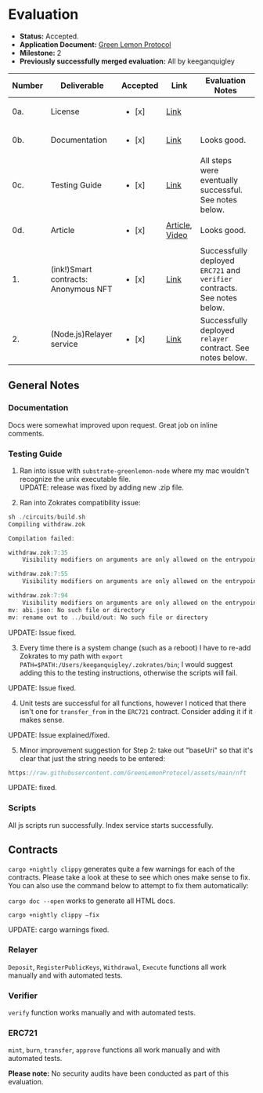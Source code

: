 # Evaluation

- **Status:** Accepted.
- **Application Document:** [Green Lemon Protocol](https://github.com/w3f/Grants-Program/blob/master/applications/GreenLemon.md) 
- **Milestone:** 2
- **Previously successfully merged evaluation:** All by keeganquigley

| Number | Deliverable | Accepted | Link | Evaluation Notes |
| ------ | ----------- | -------- | ---- |----------------- |
| 0a. | License |<ul><li>[x] </li></ul>|[Link](https://github.com/GreenLemonProtocol/dksap-polkadot/blob/main/LICENSE)|  |
| 0b.  | Documentation |<ul><li>[x] </li></ul>|[Link](https://github.com/GreenLemonProtocol/dksap-polkadot/blob/main/README.md)| Looks good. |
| 0c. | Testing Guide  |<ul><li>[x] </li></ul>|[Link](https://github.com/GreenLemonProtocol/dksap-polkadot/blob/main/README.md)| All steps were eventually successful. See notes below. |
| 0d. | Article  |<ul><li>[x] </li></ul>|[Article](https://medium.com/@wuyahuang/green-lemon-protocol-ii-an-anonymous-nft-solution-917046a8f1ef), [Video](https://www.youtube.com/watch?v=2cP22UEVMF0)| Looks good. |
| 1. | (ink!)Smart contracts: Anonymous NFT  |<ul><li>[x] </li></ul>|[Link](https://github.com/GreenLemonProtocol/ink/blob/main/contracts/erc721/lib.rs)| Successfully deployed `ERC721` and `verifier` contracts. See notes below.|
| 2. | (Node.js)Relayer service |<ul><li>[x] </li></ul>| [Link](https://github.com/GreenLemonProtocol/ink/blob/main/http/index.js) | Successfully deployed `relayer` contract. See notes below.|
## General Notes

### Documentation

Docs were somewhat improved upon request. Great job on inline comments.

### Testing Guide

1. Ran into issue with `substrate-greenlemon-node` where my mac wouldn't recognize the unix executable file. 
<br>UPDATE: release was fixed by adding new .zip file.

2. Ran into Zokrates compatibility issue:
```rust
sh ./circuits/build.sh
Compiling withdraw.zok

Compilation failed:

withdraw.zok:7:35
	Visibility modifiers on arguments are only allowed on the entrypoint function

withdraw.zok:7:55
	Visibility modifiers on arguments are only allowed on the entrypoint function

withdraw.zok:7:94
	Visibility modifiers on arguments are only allowed on the entrypoint function
mv: abi.json: No such file or directory
mv: rename out to ../build/out: No such file or directory
```
UPDATE: Issue fixed.

3. Every time there is a system change (such as a reboot) I have to re-add Zokrates to my path with `export PATH=$PATH:/Users/keeganquigley/.zokrates/bin`; I would suggest adding this to the testing instructions, otherwise the scripts will fail.

UPDATE: Issue fixed.

4. Unit tests are successful for all functions, however I noticed that there isn't one for `transfer_from` in the `ERC721` contract. Consider adding it if it makes sense.

UPDATE: Issue explained/fixed.

5. Minor improvement suggestion for Step 2: take out "baseUri" so that it's clear that just the string needs to be entered:
```rust
https://raw.githubusercontent.com/GreenLemonProtocol/assets/main/nft
```
UPDATE: fixed.
### Scripts

All js scripts run successfully. Index service starts successfully.

## Contracts

`cargo +nightly clippy` generates quite a few warnings for each of the contracts. Please take a look at these to see which ones make sense to fix. You can also use the command below to attempt to fix them automatically:

`cargo doc --open` works to generate all HTML docs.

`cargo +nightly clippy –fix`

UPDATE: cargo warnings fixed.

### Relayer

`Deposit`, `RegisterPublicKeys`, `Withdrawal`, `Execute` functions all work manually and with automated tests.

### Verifier

`verify` function works manually and with automated tests.

### ERC721

`mint`, `burn`, `transfer`, `approve` functions all work manually and with automated tests.

**Please note:** No security audits have been conducted as part of this evaluation.
